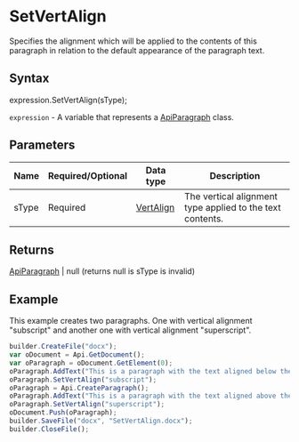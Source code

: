 # SetVertAlign

Specifies the alignment which will be applied to the contents of this paragraph in relation to the default appearance of the paragraph text.

## Syntax

expression.SetVertAlign(sType);

`expression` - A variable that represents a [ApiParagraph](../ApiParagraph.md) class.

## Parameters

| **Name** | **Required/Optional** | **Data type** | **Description** |
| ------------- | ------------- | ------------- | ------------- |
| sType | Required | [VertAlign](../../../Enumerations/VertAlign.md) | The vertical alignment type applied to the text contents. |

## Returns

[ApiParagraph](../ApiParagraph.md) &#124; null (returns null is sType is invalid)

## Example

This example creates two paragraphs. One with vertical alignment "subscript" and another one with vertical alignment "superscript".

```javascript
builder.CreateFile("docx");
var oDocument = Api.GetDocument();
var oParagraph = oDocument.GetElement(0);
oParagraph.AddText("This is a paragraph with the text aligned below the baseline vertically.");
oParagraph.SetVertAlign("subscript");
oParagraph = Api.CreateParagraph();
oParagraph.AddText("This is a paragraph with the text aligned above the baseline vertically.");
oParagraph.SetVertAlign("superscript");
oDocument.Push(oParagraph);
builder.SaveFile("docx", "SetVertAlign.docx");
builder.CloseFile();
```